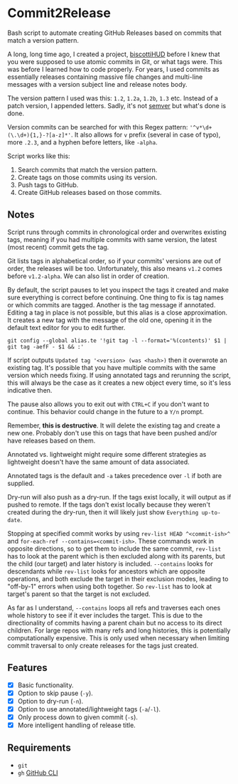 # Commit2Release

Bash script to automate creating GitHub Releases based on commits that match a version pattern.

A long, long time ago, I created a project, [biscottiHUD](https://github.com/MedicodiBiscotti/biscottihud) before I knew that you were supposed to use atomic commits in Git, or what tags were. This was before I learned how to code properly. For years, I used commits as essentially releases containing massive file changes and multi-line messages with a version subject line and release notes body.

The version pattern I used was this: `1.2`, `1.2a`, `1.2b`, `1.3` etc. Instead of a patch version, I appended letters. Sadly, it's not [semver](https://semver.org/) but what's done is done.

Version commits can be searched for with this Regex pattern: `'^v*\d+(\.\d+){1,}-?[a-z]*'`. It also allows for `v` prefix (several in case of typo), more `.2.3`, and a hyphen before letters, like `-alpha`.

Script works like this:

1. Search commits that match the version pattern.
2. Create tags on those commits using its version.
3. Push tags to GitHub.
4. Create GitHub releases based on those commits.

## Notes

Script runs through commits in chronological order and overwrites existing tags, meaning if you had multiple commits with same version, the latest (most recent) commit gets the tag.

Git lists tags in alphabetical order, so if your commits' versions are out of order, the releases will be too. Unfortunately, this also means `v1.2` comes before `v1.2-alpha`. We can also list in order of creation.

By default, the script pauses to let you inspect the tags it created and make sure everything is correct before continuing. One thing to fix is tag names or which commits are tagged. Another is the tag message if annotated. Editing a tag in place is not possible, but this alias is a close approximation. It creates a new tag with the message of the old one, opening it in the default text editor for you to edit further.

```shell
git config --global alias.te '!git tag -l --format='%(contents)' $1 | git tag -aefF - $1 && :'
```

If script outputs `Updated tag '<version> (was <hash>)` then it overwrote an existing tag. It's possible that you have multiple commits with the same version which needs fixing. If using annotated tags and rerunning the script, this will always be the case as it creates a new object every time, so it's less indicative then.

The pause also allows you to exit out with `CTRL+C` if you don't want to continue. This behavior could change in the future to a `Y/n` prompt.

Remember, **this is destructive**. It will delete the existing tag and create a new one. Probably don't use this on tags that have been pushed and/or have releases based on them.

Annotated vs. lightweight might require some different strategies as lightweight doesn't have the same amount of data associated.

Annotated tags is the default and `-a` takes precedence over `-l` if both are supplied.

Dry-run will also push as a dry-run. If the tags exist locally, it will output as if pushed to remote. If the tags don't exist locally because they weren't created during the dry-run, then it will likely just show `Everything up-to-date`.

Stopping at specified commit works by using `rev-list HEAD ^<commit-ish>^` and `for-each-ref --contains=<commit-ish>`. These commands work in opposite directions, so to get them to include the same commit, `rev-list` has to look at the parent which is then excluded along with its parents, but the child (our target) and later history is included. `--contains` looks for descendants while `rev-list` looks for ancestors which are opposite operations, and both exclude the target in their exclusion modes, leading to "off-by-1" errors when using both together. So `rev-list` has to look at target's parent so that the target is not excluded.

As far as I understand, `--contains` loops all refs and traverses each ones whole history to see if it ever includes the target. This is due to the directionality of commits having a parent chain but no access to its direct children. For large repos with many refs and long histories, this is potentially computationally expensive. This is only used when necessary when limiting commit traversal to only create releases for the tags just created.

## Features

- [x] Basic functionality.
- [x] Option to skip pause (`-y`).
- [x] Option to dry-run (`-n`).
- [x] Option to use annotated/lightweight tags (`-a`/`-l`).
- [x] Only process down to given commit (`-s`).
- [x] More intelligent handling of release title.

## Requirements

- `git`
- `gh` [GitHub CLI](https://cli.github.com/)
